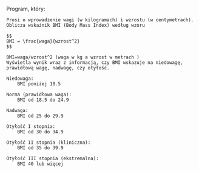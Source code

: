 ﻿Program, który:

    Prosi o wprowadzenie wagi (w kilogramach) i wzrostu (w centymetrach).
    Oblicza wskaźnik BMI (Body Mass Index) według wzoru
    
    $$
    BMI = \frac{waga}{wzrost^2}
    $$

    BMI=waga/wzrost^2 (waga w kg a wzrost w metrach )
    Wyświetla wynik wraz z informacją, czy BMI wskazuje na niedowagę, prawidłową wagę, nadwagę, czy otyłość.

    Niedowaga:
        BMI poniżej 18.5

    Norma (prawidłowa waga):
        BMI od 18.5 do 24.9

    Nadwaga:
        BMI od 25 do 29.9

    Otyłość I stopnia:
        BMI od 30 do 34.9

    Otyłość II stopnia (kliniczna):
        BMI od 35 do 39.9

    Otyłość III stopnia (ekstremalna):
        BMI 40 lub więcej